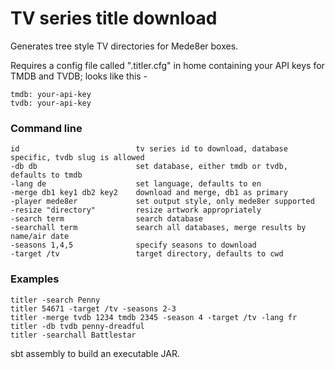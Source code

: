 # TV series title download

Generates tree style TV directories for Mede8er boxes.

Requires a config file called ".titler.cfg" in home containing your API keys for TMDB and TVDB; looks like this -

```
tmdb: your-api-key
tvdb: your-api-key
```

### Command line

```
id                          tv series id to download, database specific, tvdb slug is allowed
-db db                      set database, either tmdb or tvdb, defaults to tmdb
-lang de                    set language, defaults to en
-merge db1 key1 db2 key2    download and merge, db1 as primary
-player mede8er             set output style, only mede8er supported
-resize "directory"         resize artwork appropriately
-search term                search database
-searchall term             search all databases, merge results by name/air date 
-seasons 1,4,5              specify seasons to download
-target /tv                 target directory, defaults to cwd
```

### Examples

```
titler -search Penny
titler 54671 -target /tv -seasons 2-3
titler -merge tvdb 1234 tmdb 2345 -season 4 -target /tv -lang fr
titler -db tvdb penny-dreadful
titler -searchall Battlestar
```

sbt assembly to build an executable JAR.
